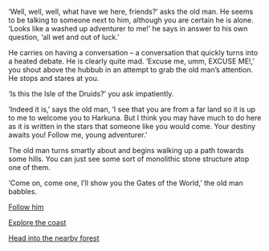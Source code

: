 ‘Well, well, well, what have we here, friends?’ asks the old man.
He seems to be talking to someone next to him, although you
are certain he is alone. ‘Looks like a washed up adventurer to
me!’ he says in answer to his own question, ‘all wet and out of
luck.’

He carries on having a conversation – a conversation that
quickly turns into a heated debate. He is clearly quite mad.
‘Excuse me, umm, EXCUSE ME!,’ you shout above the
hubbub in an attempt to grab the old man’s attention. He stops
and stares at you.

‘Is this the Isle of the Druids?’ you ask impatiently.

‘Indeed it is,’ says the old man, ‘I see that you are from a far
land so it is up to me to welcome you to Harkuna. But I think
you may have much to do here as it is written in the stars that
someone like you would come. Your destiny awaits you! Follow
me, young adventurer.’

The old man turns smartly about and begins walking up a
path towards some hills. You can just see some sort of
monolithic stone structure atop one of them.

‘Come on, come one, I’ll show you the Gates of the World,’
the old man babbles.

[Follow him](192)

[Explore the coast](128)

[Head into the nearby forest](257)

